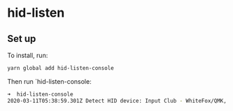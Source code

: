 # hid-listen

## Set up

To install, run:

``` sh
yarn global add hid-listen-console
```

Then run `hid-listen-console:

``` sh
➜  hid-listen-console
2020-03-11T05:38:59.301Z Detect HID device: Input Club - WhiteFox/QMK, productId: 45133, vendorId: 7185
```
